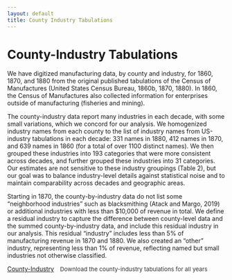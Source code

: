 ```yaml
---
layout: default
title: County Industry Tabulations
---
```


# County-Industry Tabulations

We have digitized manufacturing data, by county and industry, for 1860, 1870, and 1880 from the original published tabulations of the Census of Manufactures (United States Census Bureau, 1860b, 1870, 1880). In 1860, the Census of Manufactures also collected information for enterprises outside of manufacturing (fisheries and mining).

The county-industry data report many industries in each decade, with some small variations, which we concord for our analysis.  We homogenized industry names from each county to the list of industry names from US-industry tabulations in each decade:  331 names in 1880, 412 names in 1870, and 639 names in 1860 (for a total of over 1100 distinct names).  We then grouped these industries into 193 categories that were more consistent across decades, and further grouped these industries into 31 categories.  Our estimates are not sensitive to these industry groupings (Table 2), but our goal was to balance industry-level details against statistical noise and to maintain comparability across decades and geographic areas.

Starting in 1870, the county-by-industry data do not list some “neighborhood industries” such as blacksmithing (Atack and Margo, 2019) or additional industries with less than $10,000 of revenue in total. We define a residual industry to capture the difference between county-level data and the summed county-by-industry data, and include this residual industry in our analysis. This residual “industry” includes less than 5% of manufacturing revenue in 1870 and 1880.  We also created an “other” industry, representing less than 1% of revenue, reflecting named but small industries not otherwise classified. 


<div class="button-grid">
  <div class="button-item">
    <a class="button" href="https://pub-cefce323449a4829a6786170686f724a.r2.dev/website_materials/ci_data.zip" download>County-Industry</a>
    <div class="description">Download the county-industry tabulations for all years</div>

<style>
.button-grid {
  display: flex;
  flex-direction: column;
  gap: 1em; /* space between rows */
}

.button-item {
  display: flex;
  align-items: center;
  gap: 1em; /* space between button and description */
}

.description {
  font-size: 0.95em;
  color: #333;
}
</style>
